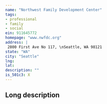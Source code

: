 ```yaml
---
name: "Northwest Family Development Center"
tags:
- professional
- family
- social
ein: 911645772
homepage: "www.nwfdc.org"
address: |
 2800 First Ave No 117, \nSeattle, WA 98121
state: "WA"
city: "Seattle"
lng: 
lat: 
description: ""
is_501c3: X
---
```


## Long description


